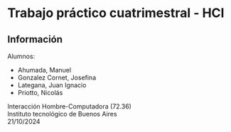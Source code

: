 # Trabajo práctico cuatrimestral - HCI
## Información
Alumnos:
- Ahumada, Manuel
- Gonzalez Cornet, Josefina
- Lategana, Juan Ignacio
- Priotto, Nicolás

Interacción Hombre-Computadora (72.36)  
Instituto tecnológico de Buenos Aires  
21/10/2024
